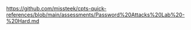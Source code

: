 https://github.com/missteek/cpts-quick-references/blob/main/assessments/Password%20Attacks%20Lab%20-%20Hard.md
